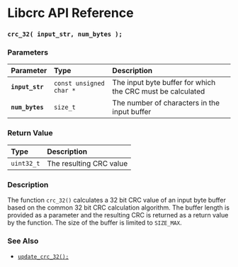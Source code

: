 # Libcrc API Reference

### `crc_32( input_str, num_bytes );`

### Parameters

| Parameter | Type | Description |
| :--- | :--- | :--- |
|**`input_str`**|`const unsigned char *`|The input byte buffer for which the CRC must be calculated|
|**`num_bytes`**|`size_t`|The number of characters in the input buffer|

### Return Value

| Type | Description |
| :--- | :--- |
|`uint32_t`|The resulting CRC value|

### Description

The function `crc_32()` calculates a 32 bit CRC value of an input byte buffer based on the common 32 bit
CRC calculation algorithm. The buffer length is provided as a parameter and the resulting CRC is returned
as a return value by the function. The size of the buffer is limited to `SIZE_MAX`.

### See Also

* [`update_crc_32();`](update_crc_32.md)
